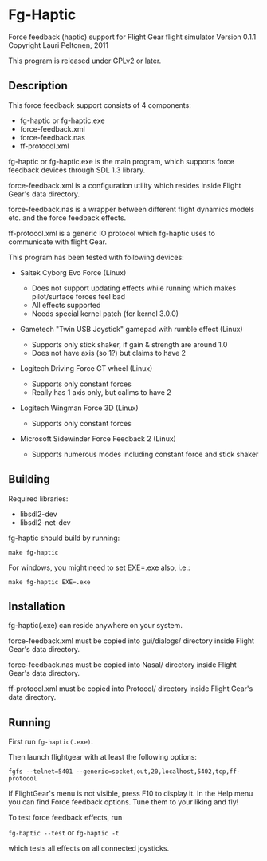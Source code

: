 Fg-Haptic
=========

Force feedback (haptic) support for Flight Gear flight simulator
Version 0.1.1
Copyright Lauri Peltonen, 2011

This program is released under GPLv2 or later.


Description
-----------

This force feedback support consists of 4 components:
- fg-haptic or fg-haptic.exe
- force-feedback.xml
- force-feedback.nas
- ff-protocol.xml

fg-haptic or fg-haptic.exe is the main program, which
supports force feedback devices through SDL 1.3 library.

force-feedback.xml is a configuration utility which resides
inside Flight Gear's data directory.

force-feedback.nas is a wrapper between different flight
dynamics models etc. and the force feedback effects.

ff-protocol.xml is a generic IO protocol which fg-haptic
uses to communicate with flight Gear.

This program has been tested with following devices:

- Saitek Cyborg Evo Force (Linux)
  * Does not support updating effects while running
    which makes pilot/surface forces feel bad
  * All effects supported
  * Needs special kernel patch (for kernel 3.0.0)

- Gametech "Twin USB Joystick" gamepad with rumble effect (Linux)
  * Supports only stick shaker, if gain & strength are around 1.0
  * Does not have axis (so 1?) but claims to have 2

- Logitech Driving Force GT wheel (Linux)
  * Supports only constant forces
  * Really has 1 axis only, but calims to have 2

- Logitech Wingman Force 3D (Linux)
  * Supports only constant forces

- Microsoft Sidewinder Force Feedback 2 (Linux)
  * Supports numerous modes including constant force and stick shaker


Building
--------

Required libraries:
- libsdl2-dev
- libsdl2-net-dev

fg-haptic should build by running:

    make fg-haptic


For windows, you might need to set EXE=.exe also, i.e.:

    make fg-haptic EXE=.exe



Installation
------------

fg-haptic(.exe) can reside anywhere on your system.

force-feedback.xml must be copied into gui/dialogs/ directory
inside Flight Gear's data directory.

force-feedback.nas must be copied into Nasal/ directory
inside Flight Gear's data directory.

ff-protocol.xml must be copied into Protocol/ directory
inside Flight Gear's data directory.



Running
-------

First run ```fg-haptic(.exe)```.

Then launch flightgear with at least the following options:

    fgfs --telnet=5401 --generic=socket,out,20,localhost,5402,tcp,ff-protocol


If FlightGear's menu is not visible, press F10 to display it.
In the Help menu you can find Force feedback options.
Tune them to your liking and fly!


To test force feedback effects, run

```fg-haptic --test```    or  ```fg-haptic -t```

which tests all effects on all connected joysticks.
